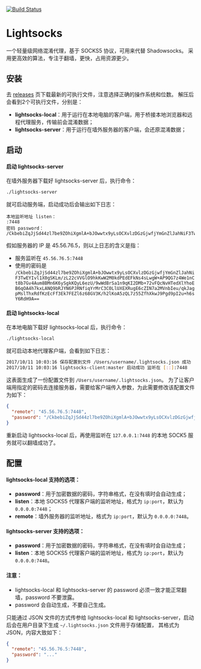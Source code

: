 [![Build Status](https://img.shields.io/travis/gwuhaolin/lightsocks.svg?style=flat-square)](https://travis-ci.org/gwuhaolin/lightsocks)

# Lightsocks
一个轻量级网络混淆代理，基于 SOCKS5 协议，可用来代替 Shadowsocks。
采用更高效的算法，专注于翻墙，更快，占用资源更少。

## 安装
去 [releases](https://github.com/gwuhaolin/lightsocks/releases) 页下载最新的可执行文件，注意选择正确的操作系统和位数。
解压后会看到2个可执行文件，分别是：

- **lightsocks-local**：用于运行在本地电脑的客户端，用于桥接本地浏览器和远程代理服务，传输前会混淆数据；
- **lightsocks-server**：用于运行在墙外服务器的客户端，会还原混淆数据；

## 启动
#### 启动 lightsocks-server
在墙外服务器下载好 lightsocks-server 后，执行命令：
```bash
./lightsocks-server
```
就可启动服务端，启动成功后会输出如下日志：
```
本地监听地址 listen：
:7448
密码 password：
/CkbebiZqJjSd44zl7be9ZOhiXgmlA+bJOwwtx9yLsOCXvlzDGzGjwfjYmGnZlJahNiF3TwEYIvl1X0gSKLm/zL22cVVGlO9hkKwW2M0kdPEdEFkNs4sLwgW+AP9QG7z4We1nCt8b7Gv4Aum8BMn6K6ySgkKQyL6ezU/9wWdBrSa1n9qKI2DMb+72vFQcNvHTedXlYhoEB6qOA4h7kxLANQ9bRJYN6PJRNfiqYrMrC3C0LlUXEXRugE6cZIN7a2MVnbIeu/qkJagpMslThxRdfKzEcFf3Ek7FEZl6z68GV3K/h2lKoA5zQL7z55ZfhXkwJ9Pgd9pI2u+h6sY6RdH9A==
```
假如服务器的 IP 是 45.56.76.5，则以上日志的含义是指：

- 服务监听在 `45.56.76.5:7448`
- 使用的密码是  `/CkbebiZqJjSd44zl7be9ZOhiXgmlA+bJOwwtx9yLsOCXvlzDGzGjwfjYmGnZlJahNiF3TwEYIvl1X0gSKLm/zL22cVVGlO9hkKwW2M0kdPEdEFkNs4sLwgW+AP9QG7z4We1nCt8b7Gv4Aum8BMn6K6ySgkKQyL6ezU/9wWdBrSa1n9qKI2DMb+72vFQcNvHTedXlYhoEB6qOA4h7kxLANQ9bRJYN6PJRNfiqYrMrC3C0LlUXEXRugE6cZIN7a2MVnbIeu/qkJagpMslThxRdfKzEcFf3Ek7FEZl6z68GV3K/h2lKoA5zQL7z55ZfhXkwJ9Pgd9pI2u+h6sY6RdH9A==`

#### 启动 lightsocks-local
在本地电脑下载好 lightsocks-local 后，执行命令：
```bash
./lightsocks-local
```
就可启动本地代理客户端，会看到如下日志：
```bash
2017/10/11 10:03:16 保存配置到文件 /Users/username/.lightsocks.json 成功
2017/10/11 10:03:16 lightsocks-client:master 启动成功 监听在 [::]:7448
```
这表面生成了一份配置文件到 `/Users/username/.lightsocks.json`。
为了让客户端用指定的密码去连接服务器，需要给客户端传入参数，为此需要修改该配置文件为如下：
```json
{
  "remote": "45.56.76.5:7448",
  "password": "/CkbebiZqJjSd44zl7be9ZOhiXgmlA+bJOwwtx9yLsOCXvlzDGzGjwfjYmGnZlJahNiF3TwEYIvl1X0gSKLm/zL22cVVGlO9hkKwW2M0kdPEdEFkNs4sLwgW+AP9QG7z4We1nCt8b7Gv4Aum8BMn6K6ySgkKQyL6ezU/9wWdBrSa1n9qKI2DMb+72vFQcNvHTedXlYhoEB6qOA4h7kxLANQ9bRJYN6PJRNfiqYrMrC3C0LlUXEXRugE6cZIN7a2MVnbIeu/qkJagpMslThxRdfKzEcFf3Ek7FEZl6z68GV3K/h2lKoA5zQL7z55ZfhXkwJ9Pgd9pI2u+h6sY6RdH9A=="
}
```
重新启动 lightsocks-local 后，再使用监听在 `127.0.0.1:7448` 的本地 SOCK5 服务就可以翻墙成功了。
 
## 配置
#### lightsocks-local 支持的选项：
- **password**：用于加密数据的密码，字符串格式，在没有填时会自动生成；
- **listen**：本地 SOCKS5 代理客户端的监听地址，格式为 `ip:port`，默认为 `0.0.0.0:7448`；
- **remote**：墙外服务器的监听地址，格式为 `ip:port`，默认为 `0.0.0.0:7448`。

#### lightsocks-server 支持的选项：
- **password**：用于加密数据的密码，字符串格式，在没有填时会自动生成；
- **listen**：本地 SOCKS5 代理客户端的监听地址，格式为 `ip:port`，默认为 `0.0.0.0:7448`。

#### 注意：
- lightsocks-local 和 lightsocks-server 的 password 必须一致才能正常翻墙，password 不要泄露。
- password 会自动生成，不要自己生成。 


只能通过 JSON 文件的方式传参给 lightsocks-local 和 lightsocks-server，启动后会在用户目录下生成 `~/.lightsocks.json` 文件用于存储配置，
其格式为 JSON，内容大致如下：
```json
{
  "remote": "45.56.76.5:7448",
  "password": "..."
}
```






